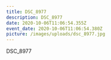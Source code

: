 ```yaml
---
title: DSC_8977
description: DSC_8977
date: 2020-10-06T11:06:54.355Z
event_date: 2020-10-06T11:06:54.380Z
picture: /images/uploads/dsc_8977.jpg
---
```

DSC_8977